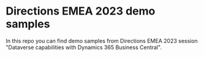 # Directions EMEA 2023 demo samples

In this repo you can find demo samples from Directions EMEA 2023 session "Dataverse capabilities with Dynamics 365 Business Central".